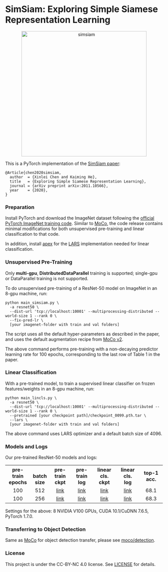 # SimSiam: Exploring Simple Siamese Representation Learning

<p align="center">
    <img width="400" alt="simsiam" src="https://user-images.githubusercontent.com/2420753/118343499-4c410100-b4de-11eb-9313-d49e65440a7e.png">
</p>

This is a PyTorch implementation of the [SimSiam paper](https://arxiv.org/abs/2011.10566):
```
@Article{chen2020simsiam,
  author  = {Xinlei Chen and Kaiming He},
  title   = {Exploring Simple Siamese Representation Learning},
  journal = {arXiv preprint arXiv:2011.10566},
  year    = {2020},
}
```

### Preparation

Install PyTorch and download the ImageNet dataset following the [official PyTorch ImageNet training code](https://github.com/pytorch/examples/tree/master/imagenet). Similar to [MoCo](https://github.com/facebookresearch/moco), the code release contains minimal modifications for both unsupervised pre-training and linear classification to that code.

In addition, install [apex](https://github.com/NVIDIA/apex) for the [LARS](https://github.com/NVIDIA/apex/blob/master/apex/parallel/LARC.py) implementation needed for linear classification.

### Unsupervised Pre-Training

Only **multi-gpu**, **DistributedDataParallel** training is supported; single-gpu or DataParallel training is not supported.

To do unsupervised pre-training of a ResNet-50 model on ImageNet in an 8-gpu machine, run:
```
python main_simsiam.py \
  -a resnet50 \
  --dist-url 'tcp://localhost:10001' --multiprocessing-distributed --world-size 1 --rank 0 \
  --fix-pred-lr \
  [your imagenet-folder with train and val folders]
```
The script uses all the default hyper-parameters as described in the paper, and uses the default augmentation recipe from [MoCo v2](https://arxiv.org/abs/2003.04297).

The above command performs pre-training with a non-decaying predictor learning rate for 100 epochs, corresponding to the last row of Table 1 in the paper.

### Linear Classification

With a pre-trained model, to train a supervised linear classifier on frozen features/weights in an 8-gpu machine, run:
```
python main_lincls.py \
  -a resnet50 \
  --dist-url 'tcp://localhost:10001' --multiprocessing-distributed --world-size 1 --rank 0 \
  --pretrained [your checkpoint path]/checkpoint_0099.pth.tar \
  --lars \
  [your imagenet-folder with train and val folders]
```

The above command uses LARS optimizer and a default batch size of 4096.

### Models and Logs

Our pre-trained ResNet-50 models and logs:
<table><tbody>
<!-- START TABLE -->
<!-- TABLE HEADER -->
<th valign="bottom">pre-train<br/>epochs</th>
<th valign="bottom">batch<br/>size</th>
<th valign="bottom">pre-train<br/>ckpt</th>
<th valign="bottom">pre-train<br/>log</th>
<th valign="bottom">linear cls.<br/>ckpt</th>
<th valign="bottom">linear cls.<br/>log</th>
<th valign="center">top-1 acc.</th>
<!-- TABLE BODY -->
<tr>
<td align="center">100</td>
<td align="center">512</td>
<td align="center"><a href="https://dl.fbaipublicfiles.com/simsiam/models/100ep/pretrain/checkpoint_0099.pth.tar">link</a></td>
<td align="center"><a href="https://dl.fbaipublicfiles.com/simsiam/logs/100ep/pretrain.log">link</a></td>
<td align="center"><a href="https://dl.fbaipublicfiles.com/simsiam/models/100ep/linear/model_best.pth.tar">link</a></td>
<td align="center"><a href="https://dl.fbaipublicfiles.com/simsiam/logs/100ep/linear.log">link</a></td>
<td align="center">68.1</td>
</tr>
<tr>
<td align="center">100</td>
<td align="center">256</td>
<td align="center"><a href="https://dl.fbaipublicfiles.com/simsiam/models/100ep-256bs/pretrain/checkpoint_0099.pth.tar">link</a></td>
<td align="center"><a href="https://dl.fbaipublicfiles.com/simsiam/logs/100ep-256bs/pretrain.log">link</a></td>
<td align="center"><a href="https://dl.fbaipublicfiles.com/simsiam/models/100ep-256bs/linear/model_best.pth.tar">link</a></td>
<td align="center"><a href="https://dl.fbaipublicfiles.com/simsiam/logs/100ep-256bs/linear.log">link</a></td>
<td align="center">68.3</td>
</tr>
</tbody></table>

Settings for the above: 8 NVIDIA V100 GPUs, CUDA 10.1/CuDNN 7.6.5, PyTorch 1.7.0.

### Transferring to Object Detection

Same as [MoCo](https://github.com/facebookresearch/moco) for object detection transfer, please see [moco/detection](https://github.com/facebookresearch/moco/tree/master/detection).


### License

This project is under the CC-BY-NC 4.0 license. See [LICENSE](LICENSE) for details.
